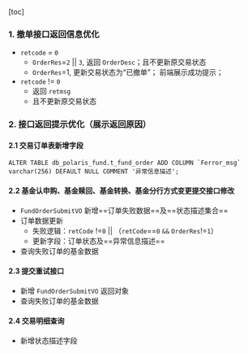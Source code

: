 [toc]

### 1. 撤单接口返回信息优化

- `retcode` = `0` 
  - `OrderRes`=`2` || `3`, 返回 `OrderDesc`；且不更新原交易状态
  - `OrderRes`=1, 更新交易状态为“已撤单”； 前端展示成功提示；
- `retcode` != `0`
  - 返回 `retmsg`
  - 且不更新原交易状态

### 2. 接口返回提示优化（展示返回原因）

#### 2.1 交易订单表新增字段

```mysql
ALTER TABLE db_polaris_fund.t_fund_order ADD COLUMN `Ferror_msg` varchar(256) DEFAULT NULL COMMENT '异常信息描述';

```

#### 2.2 基金认申购、基金赎回、基金转换、基金分行方式变更提交接口修改

- `FundOrderSubmitVO` 新增==订单失败数据==及==状态描述集合==
- 订单数据更新
  - 失败逻辑：`retCode` !=`0` || （`retCode`==`0` `&&` `OrderRes`!=`1`）
  - 更新字段：订单状态及==异常信息描述==
- 查询失败订单的基金数据



#### 2.3 提交重试接口

- 新增 `FundOrderSubmitVO` 返回对象
- 查询失败订单的基金数据



#### 2.4 交易明细查询

- 新增状态描述字段

